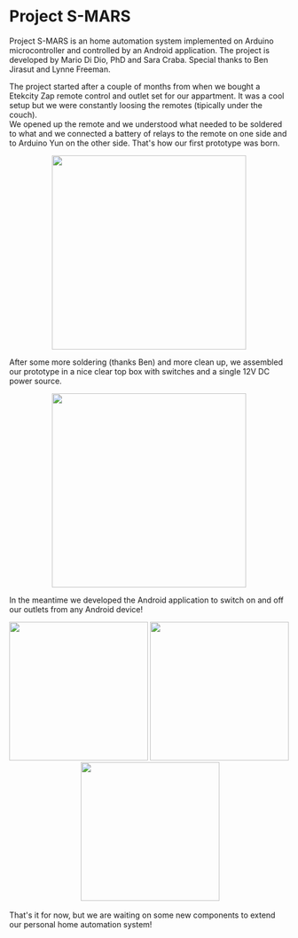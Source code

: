 # Project S-MARS
Project S-MARS is an home automation system implemented on Arduino microcontroller and controlled by an Android application. The project is developed by Mario Di Dio, PhD and Sara Craba. Special thanks to Ben Jirasut and Lynne Freeman.

<p>
The project started after a couple of months from when we bought a Etekcity Zap remote control and outlet set for our appartment. It was a cool setup but we were constantly loosing the remotes (tipically under the couch).<br>
We opened up the remote and we understood what needed to be soldered to what and we connected a battery of relays to the remote on one side and to Arduino Yun on the other side. That's how our first prototype was born.
<p align="center">
  <img src="https://cloud.githubusercontent.com/assets/5208638/21297181/19d42a96-c530-11e6-830b-ffa5c2745c23.jpg" width="350"/>
</p>
After some more soldering (thanks Ben) and more clean up, we assembled our prototype in a nice clear top box with switches and a single 12V DC power source.
<p align="center">
  <img src="https://cloud.githubusercontent.com/assets/5208638/21297047/538b6f7c-c52d-11e6-9ec2-06fd0d0c7ce3.jpg" width="350"/>
</p>

In the meantime we developed the Android application to switch on and off our outlets from any Android device!
<p align="center">
  <img src="https://cloud.githubusercontent.com/assets/5208638/21297049/558b7ed4-c52d-11e6-8e5f-046ef39a5aac.png" width="250"/>
  <img src="https://cloud.githubusercontent.com/assets/5208638/21297048/548f8912-c52d-11e6-829b-1317779aa3b7.png" width="250"/>
  <img src="https://cloud.githubusercontent.com/assets/5208638/21297050/5692ef74-c52d-11e6-93cb-4af8c33e7d6d.png" width="250"/>
</p>

That's it for now, but we are waiting on some new components to extend our personal home automation system!
